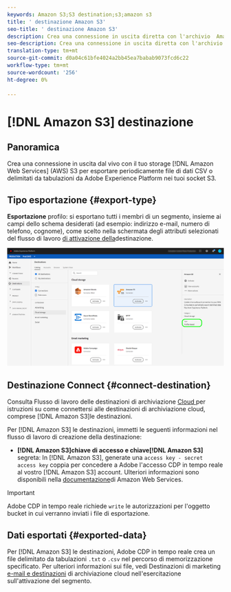 ```yaml
---
keywords: Amazon S3;S3 destination;s3;amazon s3
title: ' destinazione Amazon S3'
seo-title: ' destinazione Amazon S3'
description: Crea una connessione in uscita diretta con l'archivio  Amazon Web Services (AWS) S3 per esportare periodicamente file di dati CSV o delimitati da tabulazioni da Adobe Experience Platform nei tuoi bucket S3.
seo-description: Crea una connessione in uscita diretta con l'archivio  Amazon Web Services (AWS) S3 per esportare periodicamente file di dati CSV o delimitati da tabulazioni da Adobe Experience Platform nei tuoi bucket S3.
translation-type: tm+mt
source-git-commit: d0a04c61bfe4024a2bb45ea7babab9073fcd6c22
workflow-type: tm+mt
source-wordcount: '256'
ht-degree: 0%

---
```



# [!DNL Amazon S3] destinazione

## Panoramica

Crea una connessione in uscita dal vivo con il tuo storage [!DNL Amazon Web Services] (AWS) S3 per esportare periodicamente file di dati CSV o delimitati da tabulazioni da Adobe Experience Platform nei tuoi socket S3.

## Tipo esportazione {#export-type}

**Esportazione** profilo: si esportano tutti i membri di un segmento, insieme ai campi dello schema desiderati (ad esempio: indirizzo e-mail, numero di telefono, cognome), come scelto nella schermata degli attributi selezionati del flusso di lavoro [di attivazione della](/help/rtcdp/destinations/activate-destinations.md#select-attributes)destinazione.

![tipo di esportazione basato su profilo Amazon S3](/help/rtcdp/destinations/assets/aws-export-type.png)

## Destinazione Connect {#connect-destination}

Consulta Flusso di lavoro delle destinazioni di archiviazione [Cloud ](/help/rtcdp/destinations/cloud-storage-destinations-workflow.md)per istruzioni su come connettersi alle destinazioni di archiviazione cloud, comprese [!DNL Amazon S3]le destinazioni.

Per [!DNL Amazon S3] le destinazioni, immetti le seguenti informazioni nel flusso di lavoro di creazione della destinazione:

* **[!DNL Amazon S3]chiave di accesso e chiave[!DNL Amazon S3]** segreta: In [!DNL Amazon S3], generate una `access key - secret access key` coppia per concedere a  Adobe l&#39;accesso CDP in tempo reale al vostro [!DNL Amazon S3] account. Ulteriori informazioni sono disponibili nella [documentazione](https://docs.aws.amazon.com/IAM/latest/UserGuide/id_credentials_access-keys.html)di Amazon Web Services.

>[!IMPORTANT]
>
> Adobe CDP in tempo reale richiede `write` le autorizzazioni per l&#39;oggetto bucket in cui verranno inviati i file di esportazione.

## Dati esportati {#exported-data}

Per [!DNL Amazon S3] le destinazioni,  Adobe CDP in tempo reale crea un file delimitato da tabulazioni `.txt` o `.csv` nel percorso di memorizzazione specificato. Per ulteriori informazioni sui file, vedi Destinazioni di marketing [e-mail e destinazioni](/help/rtcdp/destinations/activate-destinations.md#esp-and-cloud-storage) di archiviazione cloud nell&#39;esercitazione sull&#39;attivazione del segmento.

<!--

Expect a new file to be created in your storage location every day. The file format is:

`amazon-s3_segment<segmentID>_<timestamp-yyyymmddhhmmss>.csv`

```
amazon-s3_segment12341e18-abcd-49c2-836d-123c88e76c39_20200408061804.csv
amazon-s3_segment12341e18-abcd-49c2-836d-123c88e76c39_20200409052200.csv
amazon-s3_segment12341e18-abcd-49c2-836d-123c88e76c39_20200410061130.csv
```

The presence of these files in your storage location is confirmation of successful activation. To understand how the exported files are structured, you can [download a sample .csv file](/help/rtcdp/destinations/assets/sample_export_file_segment12341e18-abcd-49c2-836d-123c88e76c39_20200408061804.csv). This sample file includes the profile attributes `person.firstname`, `person.lastname`, `person.gender`, `person.birthyear`, and `personalEmail.address`.

-->
